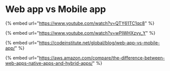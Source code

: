 # Web app vs Mobile app

{% embed url="https://www.youtube.com/watch?v=QTY61TC1qc8" %}

{% embed url="https://www.youtube.com/watch?v=wPIWHXzvy_Y" %}

{% embed url="https://codeinstitute.net/global/blog/web-app-vs-mobile-app/" %}

{% embed url="https://aws.amazon.com/compare/the-difference-between-web-apps-native-apps-and-hybrid-apps/" %}


